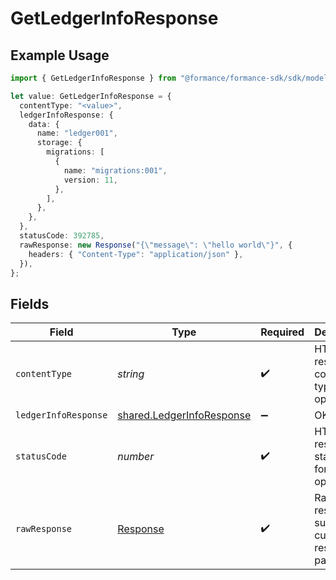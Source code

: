 # GetLedgerInfoResponse

## Example Usage

```typescript
import { GetLedgerInfoResponse } from "@formance/formance-sdk/sdk/models/operations";

let value: GetLedgerInfoResponse = {
  contentType: "<value>",
  ledgerInfoResponse: {
    data: {
      name: "ledger001",
      storage: {
        migrations: [
          {
            name: "migrations:001",
            version: 11,
          },
        ],
      },
    },
  },
  statusCode: 392785,
  rawResponse: new Response("{\"message\": \"hello world\"}", {
    headers: { "Content-Type": "application/json" },
  }),
};
```

## Fields

| Field                                                                         | Type                                                                          | Required                                                                      | Description                                                                   |
| ----------------------------------------------------------------------------- | ----------------------------------------------------------------------------- | ----------------------------------------------------------------------------- | ----------------------------------------------------------------------------- |
| `contentType`                                                                 | *string*                                                                      | :heavy_check_mark:                                                            | HTTP response content type for this operation                                 |
| `ledgerInfoResponse`                                                          | [shared.LedgerInfoResponse](../../../sdk/models/shared/ledgerinforesponse.md) | :heavy_minus_sign:                                                            | OK                                                                            |
| `statusCode`                                                                  | *number*                                                                      | :heavy_check_mark:                                                            | HTTP response status code for this operation                                  |
| `rawResponse`                                                                 | [Response](https://developer.mozilla.org/en-US/docs/Web/API/Response)         | :heavy_check_mark:                                                            | Raw HTTP response; suitable for custom response parsing                       |